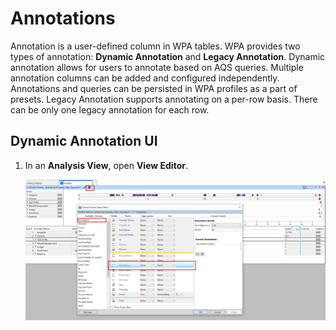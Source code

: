# Annotations

Annotation is a user-defined column in WPA tables. WPA provides two types of annotation: **Dynamic Annotation** and **Legacy Annotation**. Dynamic annotation allows for users to annotate based on AQS queries. Multiple annotation columns can be added and configured independently. Annotations and queries can be persisted in WPA profiles as a part of presets. Legacy Annotation supports annotating on a per-row basis. There can be only one legacy annotation for each row.

## Dynamic Annotation UI

1. In an **Analysis View**, open **View Editor**.

   ![view editor graph](images/wpa-annotation-openvieweditor.jpg)
